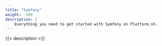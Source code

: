 ```yaml
---
title: "Symfony"
weight: -100
description: |
    Everything you need to get started with Symfony on Platform.sh. 
---
```


{{< description >}}
